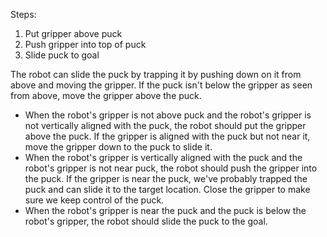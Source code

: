 

Steps: 
1. Put gripper above puck 
2. Push gripper into top of puck 
3. Slide puck to goal

The robot can slide the puck by trapping it by pushing down on it from above and moving the gripper. If the puck isn't below the gripper as seen from above, move the gripper above the puck. 
- When the robot's gripper is not above puck and the robot's gripper is not vertically aligned with the puck, the robot should put the gripper above the puck.
If the gripper is aligned with the puck but not near it, move the gripper down to the puck to slide it. 
- When the robot's gripper is vertically aligned with the puck and the robot's gripper is not near puck, the robot should push the gripper into the puck.
If the gripper is near the puck, we've probably trapped the puck and can slide it to the target location. Close the gripper to make sure we keep control of the puck. 
- When the robot's gripper is near the puck and the puck is below the robot's gripper, the robot should slide the puck to the goal.